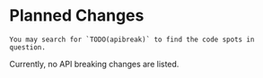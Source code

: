 <!-- SPDX-FileCopyrightText: 2023 geisserml <geisserml@gmail.com> -->
<!-- SPDX-License-Identifier: CC-BY-4.0 -->

# Planned Changes

<!-- The following API breaking changes are in consideration for a future release: -->

```{note}
You may search for `TODO(apibreak)` to find the code spots in question.
```

Currently, no API breaking changes are listed.
